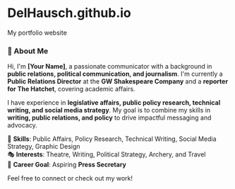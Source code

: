 # DelHausch.github.io
My portfolio website
### 👋 About Me  

Hi, I'm **[Your Name]**, a passionate communicator with a background in **public relations, political communication, and journalism**. I'm currently a **Public Relations Director** at the **GW Shakespeare Company** and a **reporter for The Hatchet**, covering academic affairs.  

I have experience in **legislative affairs, public policy research, technical writing, and social media strategy**. My goal is to combine my skills in **writing, public relations, and policy** to drive impactful messaging and advocacy.  

🔹 **Skills**: Public Affairs, Policy Research, Technical Writing, Social Media Strategy, Graphic Design  
🎭 **Interests**: Theatre, Writing, Political Strategy, Archery, and Travel  
📢 **Career Goal**: Aspiring **Press Secretary**  

Feel free to connect or check out my work!
